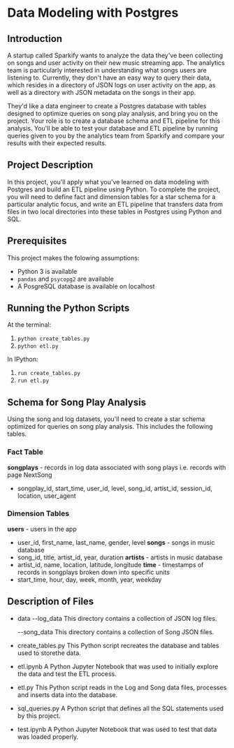 # Data Modeling with Postgres

## Introduction

A startup called Sparkify wants to analyze the data they've been collecting on songs and user activity on their new music streaming app. The analytics team is particularly interested in understanding what songs users are listening to. Currently, they don't have an easy way to query their data, which resides in a directory of JSON logs on user activity on the app, as well as a directory with JSON metadata on the songs in their app.

They'd like a data engineer to create a Postgres database with tables designed to optimize queries on song play analysis, and bring you on the project. Your role is to create a database schema and ETL pipeline for this analysis. You'll be able to test your database and ETL pipeline by running queries given to you by the analytics team from Sparkify and compare your results with their expected results.

## Project Description

In this project, you'll apply what you've learned on data modeling with Postgres and build an ETL pipeline using Python. To complete the project, you will need to define fact and dimension tables for a star schema for a particular analytic focus, and write an ETL pipeline that transfers data from files in two local directories into these tables in Postgres using Python and SQL.

## Prerequisites

This project makes the folowing assumptions:

* Python 3 is available
* `pandas` and `psycopg2` are available
* A PosgreSQL database is available on localhost

## Running the Python Scripts

At the terminal:

1. ```python create_tables.py```
2. ```python etl.py```

In IPython:

1. ```run create_tables.py```
2. ```run etl.py```


## Schema for Song Play Analysis
Using the song and log datasets, you'll need to create a star schema optimized for queries on song play analysis. This includes the following tables.

### Fact Table
**songplays** - records in log data associated with song plays i.e. records with page NextSong
- songplay_id, start_time, user_id, level, song_id, artist_id, session_id, location, user_agent

### Dimension Tables
**users** - users in the app
- user_id, first_name, last_name, gender, level
**songs** - songs in music database
- song_id, title, artist_id, year, duration
**artists** - artists in music database
- artist_id, name, location, latitude, longitude
**time** - timestamps of records in songplays broken down into specific units
- start_time, hour, day, week, month, year, weekday

## Description of Files

- data
    --log_data   This directory contains a collection of JSON log files. 
    
    --song_data  This directory contains a collection of Song JSON files.
    
- create_tables.py This Python script recreates the database and tables used to storethe data.

- etl.ipynb A Python Jupyter Notebook that was used to initially explore the data and test the ETL process.

- etl.py This Python script reads in the Log and Song data files, processes and inserts data into the database.

- sql_queries.py A Python script that defines all the SQL statements used by this project.

- test.ipynb A Python Jupyter Notebook that was used to test that data was loaded properly.